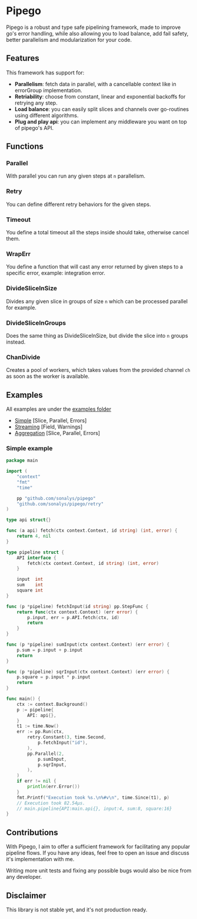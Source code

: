 # Pipego

Pipego is a robust and type safe pipelining framework, made to improve go's error handling, while also allowing you to load balance, add fail safety, better parallelism and modularization for your code.

## Features

This framework has support for:

- **Parallelism**: fetch data in parallel, with a cancellable context like in errorGroup implementation.
- **Retriability**: choose from constant, linear and exponential backoffs for retrying any step.
- **Load balance**: you can easily split slices and channels over go-routines using different algorithms.
- **Plug and play api**: you can implement any middleware you want on top of pipego's API.

## Functions

### Parallel

With parallel you can run any given steps at `n` parallelism.

### Retry

You can define different retry behaviors for the given steps.

### Timeout

You define a total timeout all the steps inside should take, otherwise cancel them.

### WrapErr

You define a function that will cast any error returned by given steps to a specific error, example: integration error.

### DivideSliceInSize

Divides any given slice in groups of size `n` which can be processed parallel for example.

### DivideSliceInGroups

Does the same thing as DivideSliceInSize, but divide the slice into `n` groups instead.

### ChanDivide

Creates a pool of workers, which takes values from the provided channel `ch` as soon as the worker is available.

## Examples

All examples are under the [examples folder](./examples/)

- [Simple](./examples/simple/main.go) [Slice, Parallel, Errors]
- [Streaming](./examples/streaming/main.go) [Field, Warnings]
- [Aggregation](./examples/aggregation/main.go) [Slice, Parallel, Errors]

### Simple example

```go
package main

import (
	"context"
	"fmt"
	"time"

	pp "github.com/sonalys/pipego"
	"github.com/sonalys/pipego/retry"
)

type api struct{}

func (a api) fetch(ctx context.Context, id string) (int, error) {
	return 4, nil
}

type pipeline struct {
	API interface {
		fetch(ctx context.Context, id string) (int, error)
	}

	input  int
	sum    int
	square int
}

func (p *pipeline) fetchInput(id string) pp.StepFunc {
	return func(ctx context.Context) (err error) {
		p.input, err = p.API.fetch(ctx, id)
		return
	}
}

func (p *pipeline) sumInput(ctx context.Context) (err error) {
	p.sum = p.input + p.input
	return
}

func (p *pipeline) sqrInput(ctx context.Context) (err error) {
	p.square = p.input * p.input
	return
}

func main() {
	ctx := context.Background()
	p := pipeline{
		API: api{},
	}
	t1 := time.Now()
	err := pp.Run(ctx,
		retry.Constant(3, time.Second,
			p.fetchInput("id"),
		),
		pp.Parallel(2,
			p.sumInput,
			p.sqrInput,
		),
	)
	if err != nil {
		println(err.Error())
	}
	fmt.Printf("Execution took %s.\n%#v\n", time.Since(t1), p)
	// Execution took 82.54µs.
	// main.pipeline{API:main.api{}, input:4, sum:8, square:16}
}
```

## Contributions

With Pipego, I aim to offer a sufficient framework for facilitating any popular pipeline flows.
If you have any ideas, feel free to open an issue
and discuss it's implementation with me.

Writing more unit tests and fixing any possible bugs would also be nice from any developer.

## Disclaimer

This library is not stable yet, and it's not production ready.
